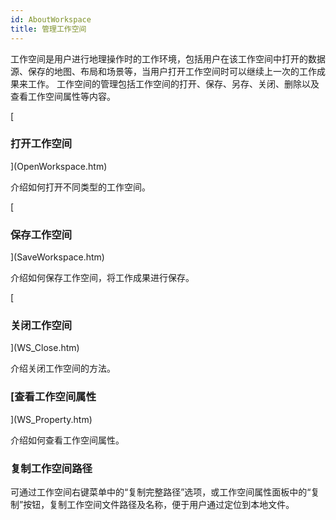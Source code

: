 ```yaml
---
id: AboutWorkspace
title: 管理工作空间
---
```

工作空间是用户进行地理操作时的工作环境，包括用户在该工作空间中打开的数据源、保存的地图、布局和场景等，当用户打开工作空间时可以继续上一次的工作成果来工作。
工作空间的管理包括工作空间的打开、保存、另存、关闭、删除以及查看工作空间属性等内容。

[

### 打开工作空间

](OpenWorkspace.htm)

介绍如何打开不同类型的工作空间。

[

### 保存工作空间

](SaveWorkspace.htm)

介绍如何保存工作空间，将工作成果进行保存。

[

### 关闭工作空间

](WS_Close.htm)

介绍关闭工作空间的方法。

### [查看工作空间属性

](WS_Property.htm)

介绍如何查看工作空间属性。

### 复制工作空间路径

可通过工作空间右键菜单中的“复制完整路径”选项，或工作空间属性面板中的“复制”按钮，复制工作空间文件路径及名称，便于用户通过定位到本地文件。



